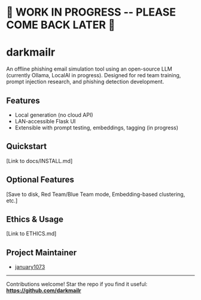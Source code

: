 # 🚧 WORK IN PROGRESS -- PLEASE COME BACK LATER 🚧

# darkmailr

An offline phishing email simulation tool using an open-source LLM (currently Ollama, LocalAI in progress). Designed for red team training, prompt injection research, and phishing detection development.

## Features
- Local generation (no cloud API)
- LAN-accessible Flask UI
- Extensible with prompt testing, embeddings, tagging (in progress)

## Quickstart
[Link to docs/INSTALL.md]

## Optional Features
[Save to disk, Red Team/Blue Team mode, Embedding-based clustering, etc.]

## Ethics & Usage
[Link to ETHICS.md]

## Project Maintainer
- [january1073](https://linktr.ee/january1073)

---

Contributions welcome! Star the repo if you find it useful:  
**https://github.com/darkmailr**
